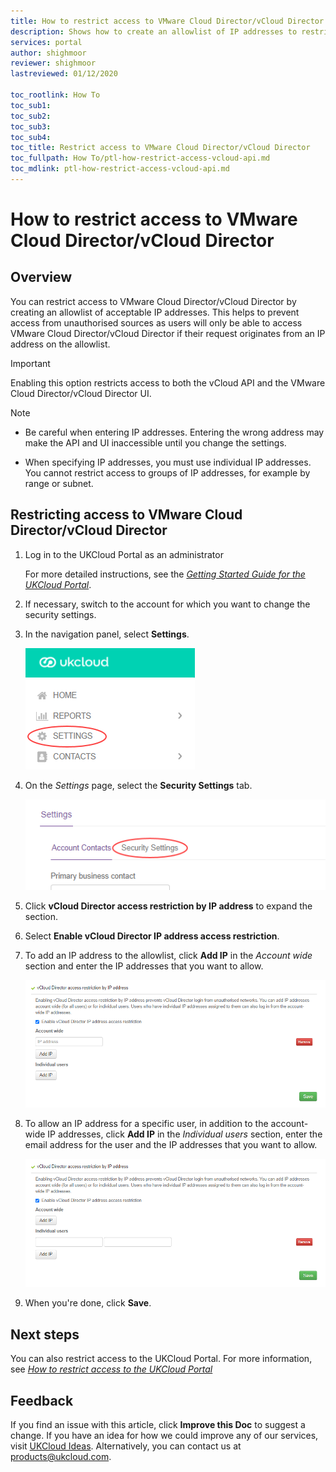 ```yaml
---
title: How to restrict access to VMware Cloud Director/vCloud Director
description: Shows how to create an allowlist of IP addresses to restrict access to the vCloud API and VMware Cloud Director/vCloud Director
services: portal
author: shighmoor
reviewer: shighmoor
lastreviewed: 01/12/2020

toc_rootlink: How To
toc_sub1: 
toc_sub2:
toc_sub3:
toc_sub4:
toc_title: Restrict access to VMware Cloud Director/vCloud Director
toc_fullpath: How To/ptl-how-restrict-access-vcloud-api.md
toc_mdlink: ptl-how-restrict-access-vcloud-api.md
---
```


# How to restrict access to VMware Cloud Director/vCloud Director

## Overview

You can restrict access to VMware Cloud Director/vCloud Director by creating an allowlist of acceptable IP addresses. This helps to prevent access from unauthorised sources as users will only be able to access VMware Cloud Director/vCloud Director if their request originates from an IP address on the allowlist.

> [!IMPORTANT]
> Enabling this option restricts access to both the vCloud API and the VMware Cloud Director/vCloud Director UI.

> [!NOTE]
> - Be careful when entering IP addresses. Entering the wrong address may make the API and UI inaccessible until you change the settings.
>
> - When specifying IP addresses, you must use individual IP addresses. You cannot restrict access to groups of IP addresses, for example by range or subnet.

## Restricting access to VMware Cloud Director/vCloud Director

1. Log in to the UKCloud Portal as an administrator

    For more detailed instructions, see the [*Getting Started Guide for the UKCloud Portal*](ptl-gs.md).

2. If necessary, switch to the account for which you want to change the security settings.

3. In the navigation panel, select **Settings**.

    ![Settings menu option in the UKCloud Portal](images/ptl-mnu-settings.png)

4. On the *Settings* page, select the **Security Settings** tab.

    ![Security Settings tab of the Settings page](images/ptl-settings-tab-security.png)

5. Click **vCloud Director access restriction by IP address** to expand the section.

6. Select **Enable vCloud Director IP address access restriction**.

7. To add an IP address to the allowlist, click **Add IP** in the *Account wide* section and enter the IP addresses that you want to allow.

    ![Account-wide IP address allowlist security setting for VMware Cloud Director/vCloud Director](images/ptl-settings-ip-api-account.png)

8. To allow an IP address for a specific user, in addition to the account-wide IP addresses, click **Add IP** in the *Individual users* section, enter the email address for the user and the IP addresses that you want to allow.

    ![Individual user IP address allowlist security setting for VMware Cloud Director/vCloud Director](images/ptl-settings-ip-api-user.png)

9. When you're done, click **Save**.

## Next steps

You can also restrict access to the UKCloud Portal. For more information, see [*How to restrict access to the UKCloud Portal*](ptl-how-restrict-access-portal.md)

## Feedback

If you find an issue with this article, click **Improve this Doc** to suggest a change. If you have an idea for how we could improve any of our services, visit [UKCloud Ideas](https://ideas.ukcloud.com). Alternatively, you can contact us at <products@ukcloud.com>.
